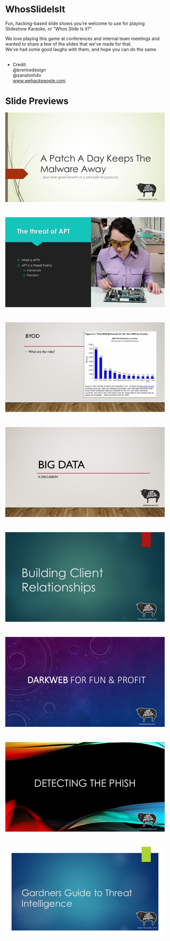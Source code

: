 # WhosSlideIsIt
Fun, hacking-based slide shows you're welcome to use for playing Slideshow Karaoke, or "Whos Slide Is it?".

We love playing this game at conferences and internal team meetings and wanted to share a few of the slides that we've made for that.<br>
We've had some good laughs with them, and hope you can do the same.<br>
<br>
* Credit:<br>
   @brentwdesign<br>
   @zanshinh4x<br>
   www.wehackpeople.com

# Slide Previews

<p><a href="https://github.com/wehackpeople/WhosSlideIsIt/tree/main/A%20Patch%20A%20Day%20Keeps%20The%20Malware%20Away"><img src="https://github.com/wehackpeople/WhosSlideIsIt/blob/main/A%20Patch%20A%20Day%20Keeps%20The%20Malware%20Away/APatchADay.jpg" title="A Patch A Day Keeps the Malware Away" /></a></p>
<br>
<p><a href="https://github.com/wehackpeople/WhosSlideIsIt/tree/main/APT"><img src="https://github.com/wehackpeople/WhosSlideIsIt/blob/main/APT/APT.jpg" title="The Threat of APT" /></a></p>
<br>
<p><a href="https://github.com/wehackpeople/WhosSlideIsIt/tree/main/BYOD"><img src="https://github.com/wehackpeople/WhosSlideIsIt/blob/main/BYOD/BYOD.jpg" title="BYOD" /></a></p>
<br>
<p><a href="https://github.com/wehackpeople/WhosSlideIsIt/tree/main/Big%20Data"><img src="https://github.com/wehackpeople/WhosSlideIsIt/blob/main/Big%20Data/BigData.jpg" title="Big Data - A Discussion" /></a></p>
<br>
<p><a href="https://github.com/wehackpeople/WhosSlideIsIt/tree/main/Building%20Client%20Relationships"><img src="https://github.com/wehackpeople/WhosSlideIsIt/blob/main/Building%20Client%20Relationships/Building_Client_Relationships.jpg" title="Building Client Relationships" /></a></p>
<br>
<p><a href="https://github.com/wehackpeople/WhosSlideIsIt/tree/main/Darkweb%20For%20Fun%20And%20Profit"><img src="https://github.com/wehackpeople/WhosSlideIsIt/blob/main/Darkweb%20For%20Fun%20And%20Profit/Darkweb_For_Fun_And_Profit.jpg" title="Darkweb For Fun and Profit" /></a></p>
<br>
<p><a href="https://github.com/wehackpeople/WhosSlideIsIt/tree/main/Detecting%20the%20Phish"><img src="https://github.com/wehackpeople/WhosSlideIsIt/blob/main/Detecting%20the%20Phish/Detecting%20the%20Phish.jpg" title="Detecting the Phish" /></a></p>
<br>
<p><a href="https://github.com/wehackpeople/WhosSlideIsIt/tree/main/Gartners%20Guide%20to%20Analyzing%20Threat%20Intelligence"><img src="https://github.com/wehackpeople/WhosSlideIsIt/blob/main/Gartners%20Guide%20to%20Analyzing%20Threat%20Intelligence/Gartners_Guide_To_Threat_Intelligence.jpg" title="Gartners Guide to Analyzing Threat Intelligence" /></a></p>
<br>
